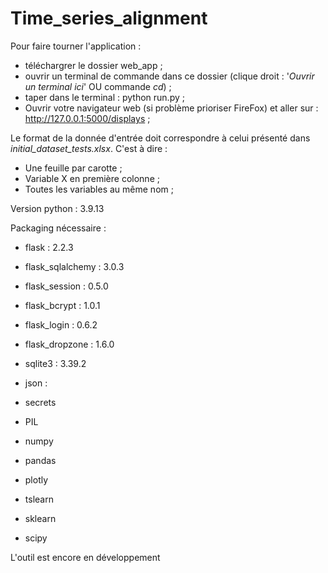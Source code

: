 # Time_series_alignment

Pour faire tourner l'application :
  - téléchargrer le dossier web_app ;
  - ouvrir un terminal de commande dans ce dossier (clique droit : '_Ouvrir un terminal ici_' OU commande _cd_) ;
  - taper dans le terminal : python run.py ;
  - Ouvrir votre navigateur web (si problème prioriser FireFox) et aller sur : http://127.0.0.1:5000/displays ;

Le format de la donnée d'entrée doit correspondre à celui présenté dans _initial_dataset_tests.xlsx_. C'est à dire :
  - Une feuille par carotte ;
  - Variable X en première colonne ;
  - Toutes les variables au même nom ;

Version python : 3.9.13

Packaging nécessaire :
  - flask : 2.2.3
  - flask_sqlalchemy : 3.0.3
  - flask_session : 0.5.0
  - flask_bcrypt : 1.0.1
  - flask_login : 0.6.2
  - flask_dropzone : 1.6.0
  - sqlite3 : 3.39.2
  - json : 
  - secrets
  - PIL

  - numpy
  - pandas
  - plotly
  - tslearn
  - sklearn
  - scipy


L'outil est encore en développement
